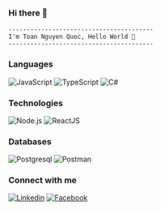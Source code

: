 ### Hi there 👋
```
----------------------------------------
I'm Toan Nguyen Quoc, Hello World 👋
----------------------------------------

```

### Languages

![JavaScript](https://img.shields.io/badge/javascript%20-%23323330.svg?&style=for-the-badge&logo=javascript&logoColor=%23F7DF1E)
![TypeScript](https://img.shields.io/badge/TypeScript-3178C6?logo=TypeScript&logoColor=FFF&style=flat-square)
![C#](https://img.shields.io/badge/c%23-%23239120.svg?&style=for-the-badge&logo=c-sharp&ogoColor=white)

### Technologies
![Node.js](https://img.shields.io/badge/node.js%20-%2343853D.svg?&style=for-the-badge&logo=node.js&logoColor=white)
![ReactJS](https://img.shields.io/badge/react%20-%2320232a.svg?&style=for-the-badge&logo=react&logoColor=%2361DAFB)

### Databases
![Postgresql](https://img.shields.io/badge/Postman-FF6C37?logo=postman&logoColor=white)
![Postman](https://img.shields.io/badge/Postman-FF6C37?logo=postman&logoColor=white)

### Connect with me
[<img alt="Linkedin" src="https://img.shields.io/badge/-LinkedIn-blue?style=flat-square&logo=Linkedin&logoColor=white&link=YOUR_LINKEDIN_URL"/>][linkedin]
[<img alt="Facebook" src="https://img.shields.io/badge/Facebook-3D82ED?style=for-the-badge&logo=facebook&logoColor=white"/>][facebook]

<br />
<br />

[linkedin]: https://www.linkedin.com/in/toannguyen197
[facebook]: https://www.facebook.com/toannguyen.197
